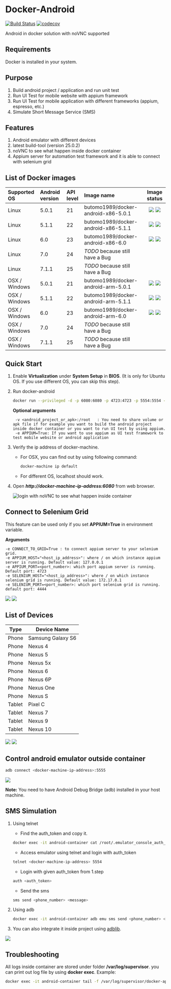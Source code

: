 Docker-Android
==============

[![Build Status](https://travis-ci.org/butomo1989/docker-android.svg?branch=master)](https://travis-ci.org/butomo1989/docker-android)
[![codecov](https://codecov.io/gh/butomo1989/docker-android/branch/master/graph/badge.svg)](https://codecov.io/gh/butomo1989/docker-android)

Android in docker solution with noVNC supported

Requirements
------------

Docker is installed in your system.

Purpose
-------

1. Build android project / application and run unit test
2. Run UI Test for mobile website with appium framework
3. Run UI Test for mobile application with different frameworks (appium, espresso, etc.)
4. Simulate Short Message Service (SMS)

Features
--------

1. Android emulator with different devices
2. latest build-tool (version 25.0.2)
3. noVNC to see what happen inside docker container
4. Appium server for automation test framework and it is able to connect with selenium grid

List of Docker images
---------------------

|Supported OS   |Android version   |API level   |Image name   |Image status   |
|:---|:---|:---|:---|:---:|
|Linux|5.0.1|21|butomo1989/docker-android-x86-5.0.1|[![](https://images.microbadger.com/badges/version/butomo1989/docker-android-x86-5.0.1.svg)](https://microbadger.com/images/butomo1989/docker-android-x86-5.0.1 "Get your own version badge on microbadger.com") [![](https://images.microbadger.com/badges/image/butomo1989/docker-android-x86-5.0.1.svg)](https://microbadger.com/images/butomo1989/docker-android-x86-5.0.1 "Get your own image badge on microbadger.com")|
|Linux|5.1.1|22|butomo1989/docker-android-x86-5.1.1|[![](https://images.microbadger.com/badges/version/butomo1989/docker-android-x86-5.1.1.svg)](https://microbadger.com/images/butomo1989/docker-android-x86-5.1.1 "Get your own version badge on microbadger.com") [![](https://images.microbadger.com/badges/image/butomo1989/docker-android-x86-5.1.1.svg)](https://microbadger.com/images/butomo1989/docker-android-x86-5.1.1 "Get your own image badge on microbadger.com")|
|Linux|6.0|23|butomo1989/docker-android-x86-6.0|[![](https://images.microbadger.com/badges/version/butomo1989/docker-android-x86-6.0.svg)](https://microbadger.com/images/butomo1989/docker-android-x86-6.0 "Get your own version badge on microbadger.com") [![](https://images.microbadger.com/badges/image/butomo1989/docker-android-x86-6.0.svg)](https://microbadger.com/images/butomo1989/docker-android-x86-6.0 "Get your own image badge on microbadger.com")|
|Linux|7.0|24|*TODO* because still have a Bug||
|Linux|7.1.1|25|*TODO* because still have a Bug||
|OSX / Windows|5.0.1|21|butomo1989/docker-android-arm-5.0.1|[![](https://images.microbadger.com/badges/version/butomo1989/docker-android-arm-5.0.1.svg)](https://microbadger.com/images/butomo1989/docker-android-arm-5.0.1 "Get your own version badge on microbadger.com") [![](https://images.microbadger.com/badges/image/butomo1989/docker-android-arm-5.0.1.svg)](https://microbadger.com/images/butomo1989/docker-android-arm-5.0.1 "Get your own image badge on microbadger.com")|
|OSX / Windows|5.1.1|22|butomo1989/docker-android-arm-5.1.1|[![](https://images.microbadger.com/badges/version/butomo1989/docker-android-arm-5.1.1.svg)](https://microbadger.com/images/butomo1989/docker-android-arm-5.1.1 "Get your own version badge on microbadger.com") [![](https://images.microbadger.com/badges/image/butomo1989/docker-android-arm-5.1.1.svg)](https://microbadger.com/images/butomo1989/docker-android-arm-5.1.1 "Get your own image badge on microbadger.com")|
|OSX / Windows|6.0|23|butomo1989/docker-android-arm-6.0|[![](https://images.microbadger.com/badges/version/butomo1989/docker-android-arm-6.0.svg)](https://microbadger.com/images/butomo1989/docker-android-arm-6.0 "Get your own version badge on microbadger.com") [![](https://images.microbadger.com/badges/image/butomo1989/docker-android-arm-6.0.svg)](https://microbadger.com/images/butomo1989/docker-android-arm-6.0 "Get your own image badge on microbadger.com")|
|OSX / Windows|7.0|24|*TODO* because still have a Bug||
|OSX / Windows|7.1.1|25|*TODO* because still have a Bug||

Quick Start
-----------

1. Enable **Virtualization** under **System Setup** in **BIOS**. (It is only for Ubuntu OS. If you use different OS, you can skip this step).

2. Run docker-android

	```bash
	docker run --privileged -d -p 6080:6080 -p 4723:4723 -p 5554:5554 -p 5555:5555 -e DEVICE="Samsung Galaxy S6" -e APPIUM=False --name android-container butomo1989/docker-android-x86-5.0.1
	```

	**Optional arguments**

		-v <android_project_or_apk>:/root	: You need to share volume or apk file if for example you want to build the android project inside docker container or you want to run UI test by using appium.
		-e APPIUM=True: If you want to use appium as UI test framework to test mobile website or android application

3. Verify the ip address of docker-machine.

   - For OSX, you can find out by using following command:

     ```bash
     docker-machine ip default
     ```

   - For different OS, localhost should work.

4. Open ***http://docker-machine-ip-address:6080*** from web browser.

   ![][noVNC]


Connect to Selenium Grid
------------------------

This feature can be used only if you set **APPIUM=True** in environment variable.

**Arguments**

	-e CONNECT_TO_GRID=True	: to connect appium server to your selenium grid.
	-e APPIUM_HOST="<host_ip_address>": where / on which instance appium server is running. Default value: 127.0.0.1
    -e APPIUM_PORT=<port_number>: which port appium server is running. Default port: 4723
    -e SELENIUM_HOST="<host_ip_address>": where / on which instance selenium grid is running. Default value: 172.17.0.1
    -e SELENIUM_PORT=<port_number>: which port selenium grid is running. default port: 4444

![][connect to grid 1]  ![][connect to grid 2]

List of Devices
---------------

Type | Device Name
--- | ---
Phone | Samsung Galaxy S6
Phone | Nexus 4
Phone | Nexus 5
Phone | Nexus 5x
Phone | Nexus 6
Phone | Nexus 6P
Phone | Nexus One
Phone | Nexus S
Tablet | Pixel C
Tablet | Nexus 7
Tablet | Nexus 9
Tablet | Nexus 10

![][galaxy s6] ![][nexus 5]

Control android emulator outside container
------------------------------------------

```bash
adb connect <docker-machine-ip-address>:5555
```

![][adb_connection]

**Note:** You need to have Android Debug Bridge (adb) installed in your host machine.

SMS Simulation
--------------

1. Using telnet
	- Find the auth_token and copy it.

	 ```bash
	 docker exec -it android-container cat /root/.emulator_console_auth_token
	 ```

	- Access emulator using telnet and login with auth_token

	 ```bash
	 telnet <docker-machine-ip-address> 5554
	 ```

	- Login with given auth_token from 1.step

	 ```bash
	 auth <auth_token>
	 ```

	- Send the sms

	 ```bash
	 sms send <phone_number> <message>
	 ```

2. Using adb

	 ```bash
	 docker exec -it android-container adb emu sms send <phone_number> <message>
	 ```

3. You can also integrate it inside project using [adblib].

![][sms]

Troubleshooting
---------------
All logs inside container are stored under folder **/var/log/supervisor**. you can print out log file by using **docker exec**. Example:

```bash
docker exec -it android-container tail -f /var/log/supervisor/docker-appium.stdout.log
```

[noVNC]: <images/noVNC.png> "login with noVNC to see what happen inside container"
[connect to grid 1]: <images/appium_with_selenium_grid_01.png>
[connect to grid 2]: <images/appium_with_selenium_grid_02.png>
[galaxy s6]: <images/run_under_galaxy_s6.png>
[nexus 5]: <images/run_under_nexus_5.png>
[adb_connection]: <images/adb_connection.png>
[sms]: <images/SMS.png>
[adblib]: <https://github.com/tananaev/adblib>
